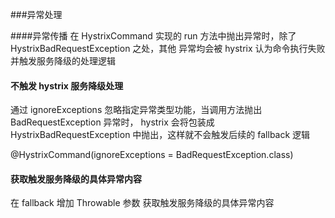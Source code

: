 ###异常处理

####异常传播
在 HystrixCommand 实现的 run 方法中抛出异常时，除了 HystrixBadRequestException 之处，其他
异常均会被 hystrix 认为命令执行失败并触发服务降级的处理逻辑

#### 不触发 hystrix 服务降级处理
通过 ignoreExceptions  忽略指定异常类型功能，当调用方法抛出  BadRequestException 异常时，
hystrix 会将包装成 HystrixBadRequestException 中抛出，这样就不会触发后续的 fallback 逻辑

@HystrixCommand(ignoreExceptions = BadRequestException.class)


#### 获取触发服务降级的具体异常内容
在 fallback 增加 Throwable 参数 获取触发服务降级的具体异常内容